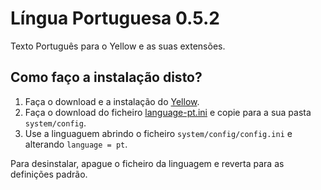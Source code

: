 Língua Portuguesa 0.5.2
=======================
Texto Português para o Yellow e as suas extensões.

Como faço a instalação disto?
-----------------------------
1. Faça o download e a instalação do [Yellow](https://github.com/datenstrom/yellow/).  
2. Faça o download do ficheiro [language-pt.ini](language-pt.ini?raw=true) e copie para a sua pasta `system/config`.  
3. Use a linguaguem abrindo o ficheiro `system/config/config.ini` e alterando `language = pt`.

Para desinstalar, apague o ficheiro da linguagem e reverta para as definições padrão.